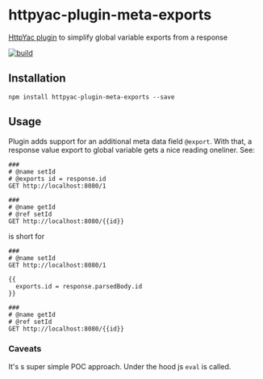 # httpyac-plugin-meta-exports

[HttpYac plugin](https://httpyac.github.io) to simplify global variable exports from a response

[![build](https://github.com/rngtng/httpyac-plugin-meta-exports/actions/workflows/main.yml/badge.svg)](https://github.com/rngtng/httpyac-plugin-meta-exports/actions/workflows/main.yml)

## Installation

```
npm install httpyac-plugin-meta-exports --save
```

## Usage

Plugin adds support for an additional meta data field `@export`. With that, a response value export to global variable gets a nice reading oneliner. See:


```
###
# @name setId
# @exports id = response.id
GET http://localhost:8080/1

###
# @name getId
# @ref setId
GET http://localhost:8080/{{id}}

```

is short for

```
###
# @name setId
GET http://localhost:8080/1

{{
  exports.id = response.parsedBody.id
}}

###
# @name getId
# @ref setId
GET http://localhost:8080/{{id}}

```

### Caveats

It's s super simple POC approach. Under the hood js `eval` is called.
